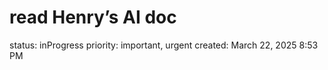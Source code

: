# read Henry’s AI doc

status: inProgress
priority: important, urgent
created: March 22, 2025 8:53 PM